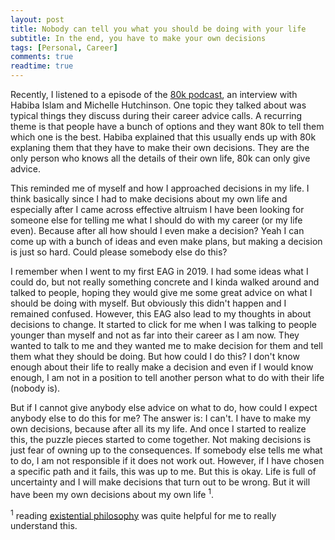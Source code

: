 ```yaml
---
layout: post
title: Nobody can tell you what you should be doing with your life
subtitle: In the end, you have to make your own decisions
tags: [Personal, Career]
comments: true
readtime: true
---
```


Recently, I listened to a episode of the [80k podcast](https://80000hours.org/podcast/episodes/80k-after-hours-michelle-habiba-advice-for-younger-selves/), an interview with Habiba Islam and Michelle Hutchinson. One topic they talked about was typical things they discuss during their career advice calls. A recurring theme is that people have a bunch of options and they want 80k to tell them which one is the best. Habiba explained that this usually ends up with 80k explaning them that they have to make their own decisions. They are the only person who knows all the details of their own life, 80k can only give advice.

This reminded me of myself and how I approached decisions in my life. I think basically since I had to make decisions about my own life and especially after I came across effective altruism I have been looking for someone else for telling me what I should do with my career (or my life even). Because after all how should I even make a decision? Yeah I can come up with a bunch of ideas and even make plans, but making a decision is just so hard. Could please somebody else do this?

I remember when I went to my first EAG in 2019. I had some ideas what I could do, but not really something concrete and I kinda walked around and talked to people, hoping they would give me some great advice on what I should be doing with myself. But obviously this didn't happen and I remained confused. However, this EAG also lead to my thoughts in about decisions to change. It started to click for me when I was talking to people younger than myself and not as far into their career as I am now. They wanted to talk to me and they wanted me to make decision for them and tell them what they should be doing. But how could I do this? I don't know enough about their life to really make a decision and even if I would know enough, I am not in a position to tell another person what to do with their life (nobody is).

But if I cannot give anybody else advice on what to do, how could I expect anybody else to do this for me? The answer is: I can't. I have to make my own decisions, because after all its my life. And once I started to realize this, the puzzle pieces started to come together. Not making decisions is just fear of owning up to the consequences. If somebody else tells me what to do, I am not responsible if it does not work out. However, if I have chosen a specific path and it fails, this was up to me. But this is okay. Life is full of uncertainty and I will make decisions that turn out to be wrong. But it will have been my own decisions about my own life <sup>1</sup>.


<sup>1</sup> reading [existential philosophy](https://www.goodreads.com/book/show/91950.The_Myth_of_Sisyphus) was quite helpful for me to really understand this.
